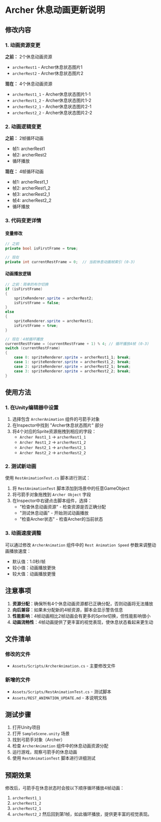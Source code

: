 # Archer 休息动画更新说明

## 修改内容

### 1. 动画资源变更
**之前：** 2个休息动画资源
- `archerRest1` - Archer休息状态图片1
- `archerRest2` - Archer休息状态图片2

**现在：** 4个休息动画资源
- `archerRest1_1` - Archer休息状态图片1-1
- `archerRest1_2` - Archer休息状态图片1-2
- `archerRest2_1` - Archer休息状态图片2-1
- `archerRest2_2` - Archer休息状态图片2-2

### 2. 动画逻辑变更
**之前：** 2帧循环动画
- 帧1: archerRest1
- 帧2: archerRest2
- 循环播放

**现在：** 4帧循环动画
- 帧1: archerRest1_1
- 帧2: archerRest1_2
- 帧3: archerRest2_1
- 帧4: archerRest2_2
- 循环播放

### 3. 代码变更详情

#### 变量修改
```csharp
// 之前
private bool isFirstFrame = true;

// 现在
private int currentRestFrame = 0;  // 当前休息动画帧索引 (0-3)
```

#### 动画播放逻辑
```csharp
// 之前：简单的布尔切换
if (isFirstFrame)
{
    spriteRenderer.sprite = archerRest2;
    isFirstFrame = false;
}
else
{
    spriteRenderer.sprite = archerRest1;
    isFirstFrame = true;
}

// 现在：4帧循环播放
currentRestFrame = (currentRestFrame + 1) % 4; // 循环播放4帧 (0-3)
switch (currentRestFrame)
{
    case 0: spriteRenderer.sprite = archerRest1_1; break;
    case 1: spriteRenderer.sprite = archerRest1_2; break;
    case 2: spriteRenderer.sprite = archerRest2_1; break;
    case 3: spriteRenderer.sprite = archerRest2_2; break;
}
```

## 使用方法

### 1. 在Unity编辑器中设置
1. 选择包含 `ArcherAnimation` 组件的弓箭手对象
2. 在Inspector中找到 "Archer休息状态图片" 部分
3. 将4个对应的Sprite资源拖拽到相应的字段：
   - `Archer Rest1_1` → `archerRest1_1`
   - `Archer Rest1_2` → `archerRest1_2`
   - `Archer Rest2_1` → `archerRest2_1`
   - `Archer Rest2_2` → `archerRest2_2`

### 2. 测试新动画
使用 `RestAnimationTest.cs` 脚本进行测试：

1. 将 `RestAnimationTest` 脚本添加到场景中的任意GameObject
2. 将弓箭手对象拖拽到 `Archer Object` 字段
3. 在Inspector中右键点击脚本组件，选择：
   - "检查休息动画资源" - 检查资源是否正确分配
   - "测试休息动画" - 开始测试动画播放
   - "检查Archer状态" - 检查Archer的当前状态

### 3. 动画速度调整
可以通过修改 `ArcherAnimation` 组件中的 `Rest Animation Speed` 参数来调整动画播放速度：
- 默认值：1.0秒/帧
- 较小值：动画播放更快
- 较大值：动画播放更慢

## 注意事项

1. **资源分配**：确保所有4个休息动画资源都已正确分配，否则动画将无法播放
2. **向后兼容**：如果未分配新的4帧资源，脚本会显示警告信息
3. **性能影响**：4帧动画相比2帧动画会有更多的Sprite切换，但性能影响很小
4. **动画流畅性**：4帧动画提供了更丰富的视觉表现，使休息状态看起来更生动

## 文件清单

### 修改的文件
- `Assets/Scripts/ArcherAnimation.cs` - 主要修改文件

### 新增的文件
- `Assets/Scripts/RestAnimationTest.cs` - 测试脚本
- `Assets/REST_ANIMATION_UPDATE.md` - 本说明文档

## 测试步骤

1. 打开Unity项目
2. 打开 `SampleScene.unity` 场景
3. 找到弓箭手对象（Archer）
4. 检查 `ArcherAnimation` 组件中的休息动画资源分配
5. 运行游戏，观察弓箭手的休息动画
6. 使用 `RestAnimationTest` 脚本进行详细测试

## 预期效果

修改后，弓箭手在休息状态时会按以下顺序循环播放4帧动画：
1. `archerRest1_1`
2. `archerRest1_2`
3. `archerRest2_1`
4. `archerRest2_2`
然后回到第1帧，如此循环播放，提供更丰富的视觉表现。 